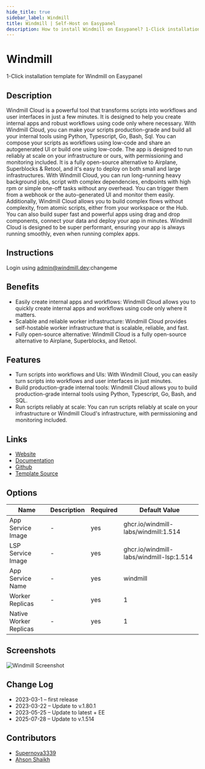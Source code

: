 ```yaml
---
hide_title: true
sidebar_label: Windmill
title: Windmill | Self-Host on Easypanel
description: How to install Windmill on Easypanel? 1-Click installation template for Windmill on Easypanel
---
```


<!-- generated -->

# Windmill

1-Click installation template for Windmill on Easypanel

## Description

Windmill Cloud is a powerful tool that transforms scripts into workflows and user interfaces in just a few minutes. It is designed to help you create internal apps and robust workflows using code only where necessary. With Windmill Cloud, you can make your scripts production-grade and build all your internal tools using Python, Typescript, Go, Bash, Sql. You can compose your scripts as workflows using low-code and share an autogenerated UI or build one using low-code. The app is designed to run reliably at scale on your infrastructure or ours, with permissioning and monitoring included. It is a fully open-source alternative to Airplane, Superblocks &amp; Retool, and it&#39;s easy to deploy on both small and large infrastructures. With Windmill Cloud, you can run long-running heavy background jobs, script with complex dependencies, endpoints with high rpm or simple one-off tasks without any overhead. You can trigger them from a webhook or the auto-generated UI and monitor them easily. Additionally, Windmill Cloud allows you to build complex flows without complexity, from atomic scripts, either from your workspace or the Hub. You can also build super fast and powerful apps using drag and drop components, connect your data and deploy your app in minutes. Windmill Cloud is designed to be super performant, ensuring your app is always running smoothly, even when running complex apps.

## Instructions

Login using admin@windmill.dev:changeme

## Benefits

- Easily create internal apps and workflows: Windmill Cloud allows you to quickly create internal apps and workflows using code only where it matters.
- Scalable and reliable worker infrastructure: Windmill Cloud provides self-hostable worker infrastructure that is scalable, reliable, and fast.
- Fully open-source alternative: Windmill Cloud is a fully open-source alternative to Airplane, Superblocks, and Retool.

## Features

- Turn scripts into workflows and UIs: With Windmill Cloud, you can easily turn scripts into workflows and user interfaces in just minutes.
- Build production-grade internal tools: Windmill Cloud allows you to build production-grade internal tools using Python, Typescript, Go, Bash, and SQL.
- Run scripts reliably at scale: You can run scripts reliably at scale on your infrastructure or Windmill Cloud's infrastructure, with permissioning and monitoring included.

## Links

- [Website](https://windmill.dev)
- [Documentation](https://docs.windmill.dev)
- [Github](https://github.com/windmill-labs/windmill)
- [Template Source](https://github.com/easypanel-io/templates/tree/main/templates/windmill)

## Options

Name | Description | Required | Default Value
-|-|-|-
App Service Image | - | yes | ghcr.io/windmill-labs/windmill:1.514
LSP Service Image | - | yes | ghcr.io/windmill-labs/windmill-lsp:1.514
App Service Name | - | yes | windmill
Worker Replicas | - | yes | 1
Native Worker Replicas | - | yes | 1

## Screenshots

![Windmill Screenshot](./assets/screenshot.png)

## Change Log

- 2023-03-1 – first release
- 2023-03-22 – Update to v.1.80.1
- 2023-05-25 – Update to latest + EE
- 2025-07-28 – Update to v.1.514

## Contributors

- [Supernova3339](https://github.com/Supernova3339)
- [Ahson Shaikh](https://github.com/Ahson-Shaikh)

